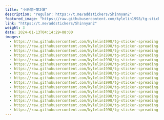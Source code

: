 ```yaml
---
title: "小新喵~第2弹"
description: "regular: https://t.me/addstickers/Shinnyan2"
featured_image: "https://raw.githubusercontent.com/kylelin1998/tg-sticker-spreading-worldwide-images/main/img/cef7d411-7fe0-4c5c-82f2-50385587bc7a.jpg"
link: "https://t.me/addstickers/Shinnyan2"
weight: 3
date: 2024-01-13T04:14:29+08:00
images:
  - https://raw.githubusercontent.com/kylelin1998/tg-sticker-spreading-worldwide-images/main/img/cef7d411-7fe0-4c5c-82f2-50385587bc7a.jpg
  - https://raw.githubusercontent.com/kylelin1998/tg-sticker-spreading-worldwide-images/main/img/9c7705b4-fa5d-4893-baf5-febde360671f.jpg
  - https://raw.githubusercontent.com/kylelin1998/tg-sticker-spreading-worldwide-images/main/img/996c0429-d100-45cb-9c53-e30303f7aa43.jpg
  - https://raw.githubusercontent.com/kylelin1998/tg-sticker-spreading-worldwide-images/main/img/83143f41-3f63-47a9-9a0b-e35971b19deb.jpg
  - https://raw.githubusercontent.com/kylelin1998/tg-sticker-spreading-worldwide-images/main/img/f25223ce-7d3f-40eb-9b30-1d29beaf8000.jpg
  - https://raw.githubusercontent.com/kylelin1998/tg-sticker-spreading-worldwide-images/main/img/564c4fcd-3344-44e1-8c95-647efc3a6339.jpg
  - https://raw.githubusercontent.com/kylelin1998/tg-sticker-spreading-worldwide-images/main/img/715bfcee-97e6-4110-9ee3-96a4fb070db7.jpg
  - https://raw.githubusercontent.com/kylelin1998/tg-sticker-spreading-worldwide-images/main/img/ab22c3eb-949a-468d-ab46-5aa8a11f37a3.jpg
  - https://raw.githubusercontent.com/kylelin1998/tg-sticker-spreading-worldwide-images/main/img/cf353eaa-0030-4c13-924d-e1540e8e280d.jpg
  - https://raw.githubusercontent.com/kylelin1998/tg-sticker-spreading-worldwide-images/main/img/c245235d-d790-4560-9f33-b357f4524fdb.jpg
  - https://raw.githubusercontent.com/kylelin1998/tg-sticker-spreading-worldwide-images/main/img/a7a53ae0-f131-4405-9b12-77e830377924.jpg
  - https://raw.githubusercontent.com/kylelin1998/tg-sticker-spreading-worldwide-images/main/img/448e23b4-2101-4970-8ccd-1d811e2ead14.jpg
  - https://raw.githubusercontent.com/kylelin1998/tg-sticker-spreading-worldwide-images/main/img/fdb01fa6-834f-453c-af9a-96143019e64c.jpg
  - https://raw.githubusercontent.com/kylelin1998/tg-sticker-spreading-worldwide-images/main/img/3745a977-95f2-4e96-be8a-3ea0945dce94.jpg
  - https://raw.githubusercontent.com/kylelin1998/tg-sticker-spreading-worldwide-images/main/img/eef43938-bdfe-4a15-a8c5-9ada9c28c45d.jpg
  - https://raw.githubusercontent.com/kylelin1998/tg-sticker-spreading-worldwide-images/main/img/bda3725f-16f4-4310-9b19-a3152284780e.jpg
---
```

